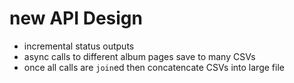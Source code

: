 # new API Design
- incremental status outputs
- async calls to different album pages save to many CSVs
- once all calls are `join`ed then concatencate CSVs into large file